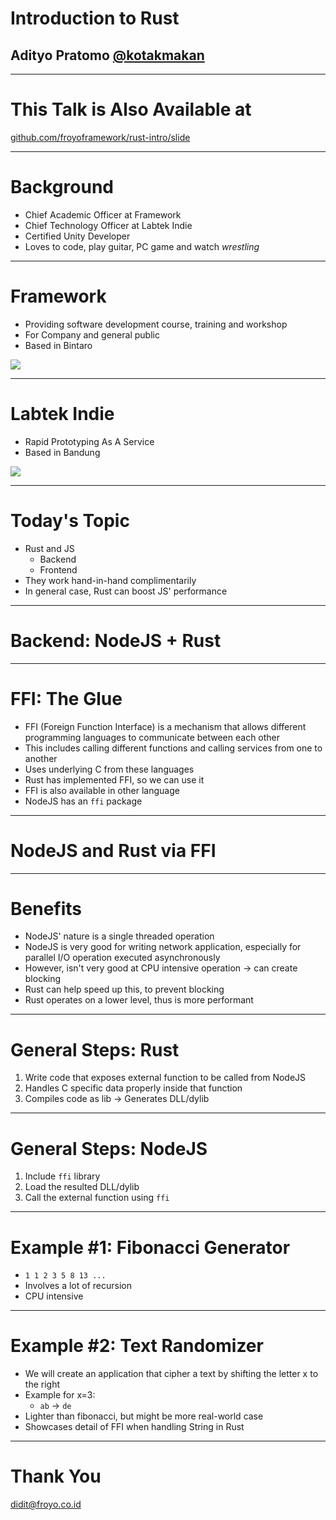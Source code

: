 # Introduction to Rust

## Adityo Pratomo [@kotakmakan](http://www.twitter.com/kotakmakan)

---

# This Talk is Also Available at

[github.com/froyoframework/rust-intro/slide](http://www.github.com/froyoframework/rust-intro)

---

# Background

- Chief Academic Officer at Framework
- Chief Technology Officer at Labtek Indie
- Certified Unity Developer
- Loves to code, play guitar, PC game and watch *wrestling*

---

# Framework

- Providing software development course, training and workshop
- For Company and general public
- Based in Bintaro

![](https://scontent.cdninstagram.com/t51.2885-19/s150x150/12501964_776556112474284_1583292585_a.jpg)

---

# Labtek Indie

- Rapid Prototyping As A Service
- Based in Bandung

![](https://d1qb2nb5cznatu.cloudfront.net/startups/i/321497-a83fd6324ed6c76e05dc137012e59bef-medium_jpg.jpg?buster=1389436901)

---

# Today's Topic

- Rust and JS
    + Backend
    + Frontend
- They work hand-in-hand complimentarily
- In general case, Rust can boost JS' performance    

---

# Backend: NodeJS + Rust

---

# FFI: The Glue

- FFI (Foreign Function Interface) is a mechanism that allows different programming languages to communicate between each other
- This includes calling different functions and calling services from one to another
- Uses underlying C from these languages
- Rust has implemented FFI, so we can use it
- FFI is also available in other language
- NodeJS has an `ffi` package

---

# NodeJS and Rust via FFI

---

# Benefits

- NodeJS' nature is a single threaded operation
- NodeJS is very good for writing network application, especially for parallel I/O operation executed asynchronously
- However, isn't very good at CPU intensive operation -> can create blocking
- Rust can help speed up this, to prevent blocking
- Rust operates on a lower level, thus is more performant

---

# General Steps: Rust

1. Write code that exposes external function to be called from NodeJS
2. Handles C specific data properly inside that function
3. Compiles code as lib -> Generates DLL/dylib

---

# General Steps: NodeJS

1. Include `ffi` library
2. Load the resulted DLL/dylib
3. Call the external function using `ffi`

---

# Example #1: Fibonacci Generator

- `1 1 2 3 5 8 13 ...`
- Involves a lot of recursion
- CPU intensive

---

# Example #2: Text Randomizer

- We will create an application that cipher a text by shifting the letter x to the right
- Example for x=3: 
    + `ab` -> `de`
- Lighter than fibonacci, but might be more real-world case
- Showcases detail of FFI when handling String in Rust

---

# Thank You

[didit@froyo.co.id](didit@froyo.co.id)

